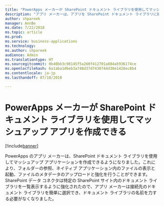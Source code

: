 ```yaml
---
title: "PowerApps メーカーが SharePoint ドキュメント ライブラリを使用してマッシュアップ アプリを作成できる"
description: "アプリ メーカーは、アプリを SharePoint ドキュメント ライブラリに接続して、アプリ ユーザーがフォルダーの参照、ファイルの表示、モバイルまたは Web 上のメタデータの編集を行えるマッシュアップ アプリケーションを構築できます。"
author: shpareek
manager: AnnBe
ms.date: 7/22/2018
ms.topic: article
ms.prod: 
ms.service: business-applications
ms.technology: 
ms.author: shpareek
audience: Admin
ms.translationtype: HT
ms.sourcegitcommit: 0b40bb3c98145f5a260f412701a884a5936174ce
ms.openlocfilehash: 6a1aba1d6eb3a748d37d7430744d30e1428ec8b4
ms.contentlocale: ja-jp
ms.lasthandoff: 07/18/2018

---
```

# <a name="powerapps-makers-can-create-mashup-apps-with-sharepoint-document-libraries"></a>PowerApps メーカーが SharePoint ドキュメント ライブラリを使用してマッシュアップ アプリを作成できる


[!include[banner](../../includes/banner.md)]

PowerApps のアプリ メーカーは、SharePoint ドキュメント ライブラリを使用してマッシュアップ アプリケーションを作成できるようになりました。これにより、フォルダーの参照、ネイティブ アプリケーション内のファイルの表示と起動、ファイルのメタデータのアップロードと強化を行うことができます。 SharePoint データ コネクタは特定の SharePoint サイト内のドキュメント ライブラリを一覧表示するように強化されたので、アプリ メーカーは接続先のドキュメント ライブラリを簡単に選択でき、ドキュメント ライブラリの名前を力する必要がなくなりました。

